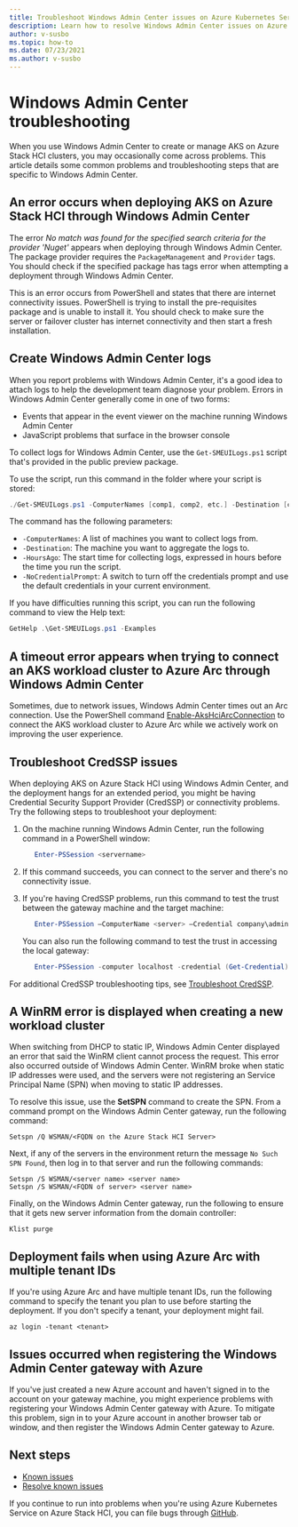 ```yaml
---
title: Troubleshoot Windows Admin Center issues on Azure Kubernetes Service on Azure Stack HCI
description: Learn how to resolve Windows Admin Center issues on Azure Kubernetes Service (AKS) on Azure Stack HCI.
author: v-susbo
ms.topic: how-to
ms.date: 07/23/2021
ms.author: v-susbo
---
```


# Windows Admin Center troubleshooting

When you use Windows Admin Center to create or manage AKS on Azure Stack HCI clusters, you may occasionally come across problems. This article details some common problems and troubleshooting steps that are specific to Windows Admin Center.

## An error occurs when deploying AKS on Azure Stack HCI through Windows Admin Center
The error _No match was found for the specified search criteria for the provider 'Nuget'_ appears when deploying through Windows Admin Center. The package provider requires the `PackageManagement` and `Provider` tags. You should check if the specified package has tags error when attempting a deployment through Windows Admin Center. 

This is an error occurs from PowerShell and states that there are internet connectivity issues. PowerShell is trying to install the pre-requisites package and is unable to install it. You should check to make sure the server or failover cluster has internet connectivity and then start a fresh installation.

## Create Windows Admin Center logs
When you report problems with Windows Admin Center, it's a good idea to attach logs to help the development team diagnose your problem. Errors in Windows Admin Center generally come in one of two forms: 
- Events that appear in the event viewer on the machine running Windows Admin Center 
- JavaScript problems that surface in the browser console 

To collect logs for Windows Admin Center, use the `Get-SMEUILogs.ps1` script that's provided in the public preview package. 
 
To use the script, run this command in the folder where your script is stored: 
 
```PowerShell
./Get-SMEUILogs.ps1 -ComputerNames [comp1, comp2, etc.] -Destination [comp3] -HoursAgo [48] -NoCredentialPrompt
```
 
The command has the following parameters:
 
- `-ComputerNames`: A list of machines you want to collect logs from.
- `-Destination`: The machine you want to aggregate the logs to.
- `-HoursAgo`: The start time for collecting logs, expressed in hours before the time you run the script.
- `-NoCredentialPrompt`: A switch to turn off the credentials prompt and use the default credentials in your current environment.
 
If you have difficulties running this script, you can run the following command to view the Help text: 
 
```PowerShell
GetHelp .\Get-SMEUILogs.ps1 -Examples
```

## A timeout error appears when trying to connect an AKS workload cluster to Azure Arc through Windows Admin Center
Sometimes, due to network issues, Windows Admin Center times out an Arc connection. Use the PowerShell command [Enable-AksHciArcConnection](./enable-akshciarcconnection.md) to connect the AKS workload cluster to Azure Arc while we actively work on improving the user experience.

## Troubleshoot CredSSP issues

When deploying AKS on Azure Stack HCI using Windows Admin Center, and the deployment hangs for an extended period, you might be having Credential Security Support Provider (CredSSP) or connectivity problems. Try the following steps to troubleshoot your deployment:
 
1. On the machine running Windows Admin Center, run the following command in a PowerShell window: 

   ```PowerShell
      Enter-PSSession <servername>
   ```
2. If this command succeeds, you can connect to the server and there's no connectivity issue.
    
3. If you're having CredSSP problems, run this command to test the trust between the gateway machine and the target machine: 

   ```PowerShell
      Enter-PSSession –ComputerName <server> –Credential company\administrator –Authentication CredSSP
   ``` 
   You can also run the following command to test the trust in accessing the local gateway: 

   ```PowerShell
      Enter-PSSession -computer localhost -credential (Get-Credential)
   ``` 

For additional CredSSP troubleshooting tips, see [Troubleshoot CredSSP](../hci/manage/troubleshoot-credssp.md).

## A WinRM error is displayed when creating a new workload cluster

When switching from DHCP to static IP, Windows Admin Center displayed an error that said the WinRM client cannot process the request. This error also occurred outside of Windows Admin Center. WinRM broke when static IP addresses were used, and the servers were not registering an Service Principal Name (SPN) when moving to static IP addresses. 

To resolve this issue, use the **SetSPN** command to create the SPN. From a command prompt on the Windows Admin Center gateway, run the following command: 

```
Setspn /Q WSMAN/<FQDN on the Azure Stack HCI Server> 
```

Next, if any of the servers in the environment return the message `No Such SPN Found`, then log in to that server and run the following commands:  

```
Setspn /S WSMAN/<server name> <server name> 
Setspn /S WSMAN/<FQDN of server> <server name> 
```

Finally, on the Windows Admin Center gateway, run the following to ensure that it gets new server information from the domain controller:

```
Klist purge 
```

## Deployment fails when using Azure Arc with multiple tenant IDs
If you're using Azure Arc and have multiple tenant IDs, run the following command to specify the tenant you plan to use before starting the deployment. If you don't specify a tenant, your deployment might fail.

```azurecli
az login -tenant <tenant>
```

## Issues occurred when registering the Windows Admin Center gateway with Azure
If you've just created a new Azure account and haven't signed in to the account on your gateway machine, you might experience problems with registering your Windows Admin Center gateway with Azure. To mitigate this problem, sign in to your Azure account in another browser tab or window, and then register the Windows Admin Center gateway to Azure.

## Next steps
- [Known issues](./known-issues.md)
- [Resolve known issues](./troubleshoot-known-issues.md)

If you continue to run into problems when you're using Azure Kubernetes Service on Azure Stack HCI, you can file bugs through [GitHub](https://aka.ms/aks-hci-issues).